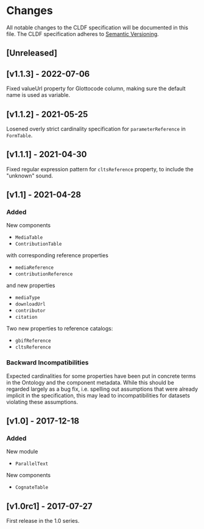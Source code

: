 
# Changes

All notable changes to the CLDF specification will be documented in this file.
The CLDF specification adheres to [Semantic Versioning](http://semver.org/spec/v2.0.0.html).

## [Unreleased]

## [v1.1.3] - 2022-07-06

Fixed valueUrl property for Glottocode column, making sure the default name is used as variable.

## [v1.1.2] - 2021-05-25

Losened overly strict cardinality specification for `parameterReference` in `FormTable`.

## [v1.1.1] - 2021-04-30

Fixed regular expression pattern for `cltsReference` property, to include the "unknown"
sound.

## [v1.1] - 2021-04-28

### Added

New components
- `MediaTable`
- `ContributionTable`

with corresponding reference properties
- `mediaReference`
- `contributionReference`

and new properties
- `mediaType`
- `downloadUrl`
- `contributor`
- `citation`

Two new properties to reference catalogs:
- `gbifReference`
- `cltsReference`


### Backward Incompatibilities

Expected cardinalities for some properties have been put in concrete terms in the
Ontology and the component metadata. While this should be regarded largely as a bug fix,
i.e. spelling out assumptions that were already implicit in the specification, this may
lead to incompatibilities for datasets violating these assumptions.


## [v1.0] - 2017-12-18

### Added

New module
- `ParallelText`

New components
- `CognateTable`


## [v1.0rc1] - 2017-07-27

First release in the 1.0 series.
